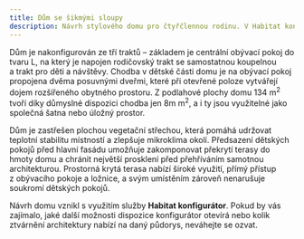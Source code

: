 ```yaml
---
title: Dům se šikmými sloupy
description: Návrh stylového domu pro čtyřčlennou rodinu. V Habitat konfigurátoru jsme zkombinovali optimalizovanou centrální dispozici a luxusní ztvárnění architektury. Všechna prosklení směrem do zahrady mají nadstandardní rozměry, které navazují na výšku stínění a překrytí terasy. Na fasádě je použita kombinace cihlového obkladu s bílou omítkou, doplněnou antracitovými rámy oken.
---
```

Dům je nakonfigurován ze tří traktů – základem je centrální obývací pokoj do tvaru L, na který je napojen rodičovský trakt se samostatnou koupelnou a trakt pro děti a návštěvy. Chodba v dětské části domu je na obývací pokoj propojena dvěma posuvnými dveřmi, které při otevřené poloze vytvářejí dojem rozšířeného obytného prostoru. Z podlahové plochy domu 134 m<sup>2</sup> tvoří díky důmyslné dispozici chodba jen 8m m<sup>2</sup>, a i ty jsou využitelné jako společná šatna nebo úložný prostor.

Dům je zastřešen plochou vegetační střechou, která pomáhá udržovat teplotní stabilitu místností a zlepšuje mikroklima okolí. Předsazení dětských pokojů před hlavní fasádu umožňuje zakomponovat překrytí terasy do hmoty domu a chránit největší prosklení před přehříváním samotnou architekturou. Prostorná krytá terasa nabízí široké využití, přímý přístup z obývacího pokoje a ložnice, a svým umístěním zároveň nenarušuje soukromí dětských pokojů.

Návrh domu vznikl s využitím služby <strong>Habitat konfigurátor</strong>. Pokud by vás zajímalo, jaké další možnosti dispozice konfigurátor otevírá nebo kolik ztvárnění architektury nabízí na daný půdorys, neváhejte se ozvat.